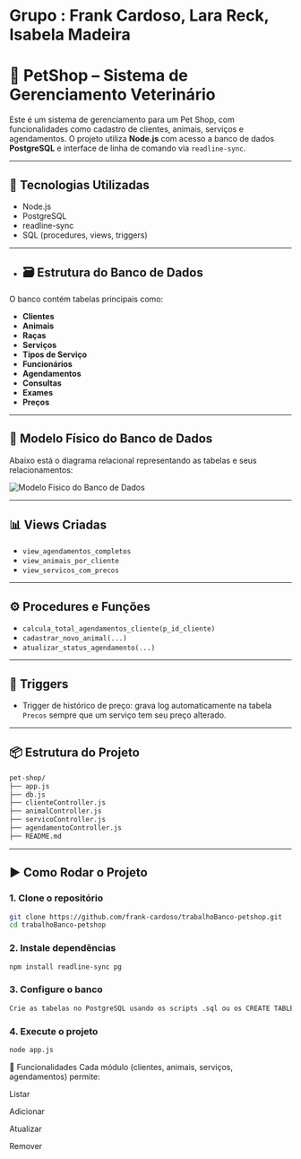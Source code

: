 # Grupo : Frank Cardoso, Lara Reck, Isabela Madeira

# 💼 PetShop – Sistema de Gerenciamento Veterinário

Este é um sistema de gerenciamento para um Pet Shop, com funcionalidades como cadastro de clientes, animais, serviços e agendamentos. O projeto utiliza **Node.js** com acesso a banco de dados **PostgreSQL** e interface de linha de comando via `readline-sync`.

---

## 🧱 Tecnologias Utilizadas

- Node.js
- PostgreSQL
- readline-sync
- SQL (procedures, views, triggers)

---

- ## 🗃️ Estrutura do Banco de Dados

O banco contém tabelas principais como:

- **Clientes**
- **Animais**
- **Raças**
- **Serviços**
- **Tipos de Serviço**
- **Funcionários**
- **Agendamentos**
- **Consultas**
- **Exames**
- **Preços**

---

## 🧭 Modelo Físico do Banco de Dados

Abaixo está o diagrama relacional representando as tabelas e seus relacionamentos:

![Modelo Físico do Banco de Dados](https://github.com/user-attachments/assets/92b9ed24-e95a-40a1-96b4-d8d32771e2ee)

---

## 📊 Views Criadas

- `view_agendamentos_completos`
- `view_animais_por_cliente`
- `view_servicos_com_precos`

---

## ⚙️ Procedures e Funções

- `calcula_total_agendamentos_cliente(p_id_cliente)`
- `cadastrar_novo_animal(...)`
- `atualizar_status_agendamento(...)`

---

## 🔔 Triggers

- Trigger de histórico de preço: grava log automaticamente na tabela `Precos` sempre que um serviço tem seu preço alterado.

---

## 📦 Estrutura do Projeto

```bash
pet-shop/
├── app.js
├── db.js
├── clienteController.js
├── animalController.js
├── servicoController.js
├── agendamentoController.js
├── README.md
```
---

## ▶️ Como Rodar o Projeto

### 1. Clone o repositório

```bash
git clone https://github.com/frank-cardoso/trabalhoBanco-petshop.git
cd trabalhoBanco-petshop
```

### 2. Instale dependências

```bash
npm install readline-sync pg
```

### 3. Configure o banco

```bash
Crie as tabelas no PostgreSQL usando os scripts .sql ou os CREATE TABLE no código.
```

### 4. Execute o projeto

```bash
node app.js
```

🧪 Funcionalidades
Cada módulo (clientes, animais, serviços, agendamentos) permite:

Listar

Adicionar

Atualizar

Remover


